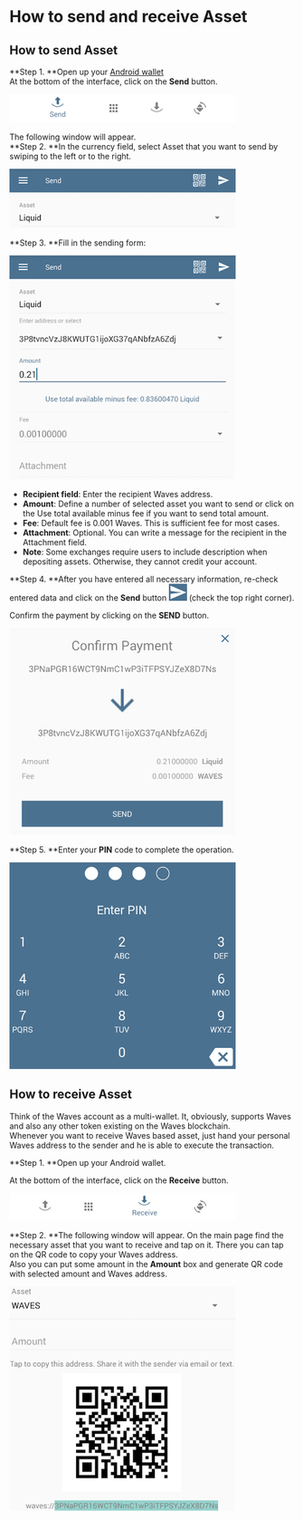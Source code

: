 # How to send and receive Asset

## **How to send Asset**

**Step 1. **Open up your [Android wallet](https://play.google.com/store/apps/details?id=com.wavesplatform.wallet)  
At the bottom of the interface, click on the **Send** button.

![](/_assets/asset_transfers_android_01.png)

The following window will appear.  
**Step 2. **In the currency field, select Asset that you want to send by swiping to the left or to the right.

![](/_assets/asset_transfers_android_02.png)

**Step 3. **Fill in the sending form:

![](/_assets/asset_transfers_android_03.png)

* **Recipient field**: Enter the recipient Waves address.
* **Amount**: Define a number of selected asset you want to send or click on the Use total available minus fee if you want to send total amount.
* **Fee**: Default fee is 0.001 Waves. This is sufficient fee for most cases.
* **Attachment**: Optional. You can write a message for the recipient in the Attachment field.
* **Note**: Some exchanges require users to include description when depositing assets. Otherwise, they cannot credit your account.

**Step 4. **After you have entered all necessary information, re-check entered data and click on the **Send** button ![](/_assets/asset_transfers_android_04.png) \(check the top right corner\).

Confirm the payment by clicking on the **SEND** button.

![](/_assets/asset_transfers_android_05.png)

**Step 5. **Enter your **PIN** code to complete the operation.

![](/_assets/asset_transfers_android_06.png)

## **How to receive Asset**

Think of the Waves account as a multi-wallet. It, obviously, supports Waves and also any other token existing on the Waves blockchain.  
Whenever you want to receive Waves based asset, just hand your personal Waves address to the sender and he is able to execute the transaction.

**Step 1. **Open up your Android wallet.

At the bottom of the interface, click on the **Receive** button.

![](/_assets/asset_transfers_android_07.png)

**Step 2. **The following window will appear. On the main page find the necessary asset that you want to receive and tap on it. There you can tap on the QR code to copy your Waves address.  
Also you can put some amount in the **Amount** box and generate QR code with selected amount and Waves address.

![](/_assets/asset_transfers_android_08.png)

